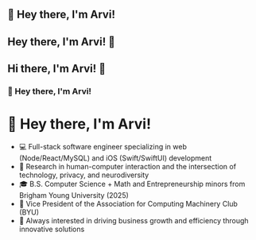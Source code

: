## 👋 Hey there, I'm Arvi!
## Hey there, I'm Arvi! 👋 
## Hi there, I'm Arvi! 👋 
### 👋 Hey there, I'm Arvi!
# 👋 Hey there, I'm Arvi!

- 💻 Full-stack software engineer specializing in web (Node/React/MySQL) and iOS (Swift/SwiftUI) development
- 🔎 Research in human-computer interaction and the intersection of technology, privacy, and neurodiversity
- 🎓 B.S. Computer Science + Math and Entrepreneurship minors from Brigham Young University (2025)
- 🔭 Vice President of the Association for Computing Machinery Club (BYU)
- 🌱 Always interested in driving business growth and efficiency through innovative solutions
 
